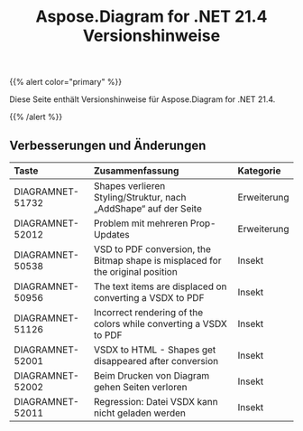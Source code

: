 ﻿---
title: Aspose.Diagram for .NET 21.4 Versionshinweise
type: docs
weight: 9
url: /de/net/aspose-diagram-for-net-21-4-release-notes/
---
{{% alert color="primary" %}} 

Diese Seite enthält Versionshinweise für Aspose.Diagram for .NET 21.4.

{{% /alert %}} 
## **Verbesserungen und Änderungen**

|**Taste**|**Zusammenfassung**|**Kategorie**|
|:- |:- |:- |
|DIAGRAMNET-51732|Shapes verlieren Styling/Struktur, nach „AddShape“ auf der Seite|Erweiterung|
|DIAGRAMNET-52012|Problem mit mehreren Prop-Updates|Erweiterung|
|DIAGRAMNET-50538|VSD to PDF conversion, the Bitmap shape is misplaced for the original position|Insekt|
|DIAGRAMNET-50956|The text items are displaced on converting a VSDX to PDF|Insekt|
|DIAGRAMNET-51126|Incorrect rendering of the colors while converting a VSDX to PDF|Insekt|
|DIAGRAMNET-52001|VSDX to HTML - Shapes get disappeared after conversion|Insekt|
|DIAGRAMNET-52002|Beim Drucken von Diagram gehen Seiten verloren|Insekt|
|DIAGRAMNET-52011|Regression: Datei VSDX kann nicht geladen werden|Insekt|





